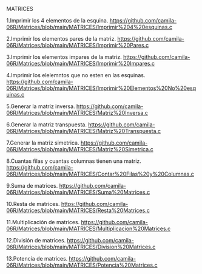 
MATRICES

1.Imprimir los 4 elementos de la esquina. https://github.com/camila-06R/Matrices/blob/main/MATRICES/Imprimir%204%20esquinas.c

2.Imprimir los elementos pares de la matriz. https://github.com/camila-06R/Matrices/blob/main/MATRICES/Imprimir%20Pares.c

3.Imprimir los elementos impares de la matriz. https://github.com/camila-06R/Matrices/blob/main/MATRICES/Imprimir%20Impares.c

4.Imprimir los elelemntos que no esten en las esquinas. https://github.com/camila-06R/Matrices/blob/main/MATRICES/Imprimir%20Elementos%20No%20esquinas.c

5.Generar la matriz inversa. https://github.com/camila-06R/Matrices/blob/main/MATRICES/Matriz%20Inversa.c

6.Generar la matriz transpuesta. https://github.com/camila-06R/Matrices/blob/main/MATRICES/Matriz%20Transpuesta.c

7.Generar la matriz simetrica. https://github.com/camila-06R/Matrices/blob/main/MATRICES/Matriz%20Simetrica.c

8.Cuantas filas y cuantas columnas tienen una matriz. https://github.com/camila-06R/Matrices/blob/main/MATRICES/Contar%20Filas%20y%20Columnas.c

9.Suma de matrices. https://github.com/camila-06R/Matrices/blob/main/MATRICES/Suma%20Matrices.c

10.Resta de matrices. https://github.com/camila-06R/Matrices/blob/main/MATRICES/Resta%20Matrices.c

11.Multiplicación de matrices. https://github.com/camila-06R/Matrices/blob/main/MATRICES/Multiplicacion%20Matrices.c

12.División de matrices. https://github.com/camila-06R/Matrices/blob/main/MATRICES/Division%20Matrices.c

13.Potencia de matrices. https://github.com/camila-06R/Matrices/blob/main/MATRICES/Potencia%20Matrices.c
